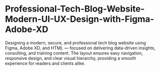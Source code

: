 # Professional-Tech-Blog-Website-Modern-UI-UX-Design-with-Figma-Adobe-XD
Designing a modern, secure, and professional tech blog website using Figma, Adobe XD, and HTML — focused on delivering data-driven insights, consulting, and training content. The layout ensures easy navigation, responsive design, and clear visual hierarchy, providing a smooth experience for readers and clients alike.
